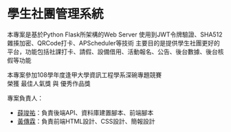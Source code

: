 # 學生社團管理系統
本專案是基於Python Flask所架構的Web Server
使用到JWT令牌驗證、SHA512雜揍加密、QRCode打卡、APScheduler等技術
主要目的是提供學生社團更好的平台，功能包括社課打卡、請假、設備借用、活動報名、公告、後台數據、後台核假等功能 

本專案參加108學年度逢甲大學資訊工程學系深碗專題競賽  
榮獲 最佳人氣獎 與 優秀作品獎

專案負責人：
- [薛竣祐](https://github.com/HaXAlvin)：負責後端API、資料庫建置腳本、前端腳本
- [黃傳霖](https://github.com/PASSahchuan)：負責前端HTML設計、CSS設計、簡報設計
